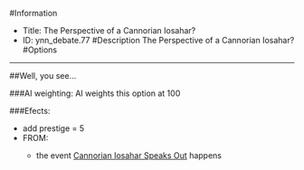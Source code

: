 #Information
 - Title: The Perspective of a Cannorian Iosahar?
 - ID: ynn_debate.77
#Description
The Perspective of a Cannorian Iosahar?
#Options

___
##Well, you see…

###AI weighting:
AI weights this option at 100


###Efects:<ul><li>add prestige = 5</li><li>FROM:</li><ul><li>the event [Cannorian Iosahar Speaks Out](../events/cannorian_iosahar_speaks_out.md) happens</li></ul></ul>
